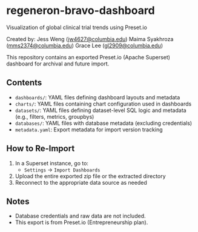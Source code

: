 # regeneron-bravo-dashboard
Visualization of global clinical trial trends using Preset.io

Created by: 
Jess Weng (jw4627@columbia.edu)
Maima Syakhroza (mms2374@columbia.edu)
Grace Lee (gl2909@columbia.edu)

This repository contains an exported Preset.io (Apache Superset) dashboard for archival and future import.

## Contents
- `dashboards/`: YAML files defining dashboard layouts and metadata
- `charts/`: YAML files containing chart configuration used in dashboards
- `datasets/`: YAML files defining dataset-level SQL logic and metadata (e.g., filters, metrics, groupbys)
- `databases/`: YAML files with database metadata (excluding credentials)
- `metadata.yaml`: Export metadata for import version tracking


## How to Re-Import
1. In a Superset instance, go to:
   - `Settings` → `Import Dashboards`
2. Upload the entire exported zip file or the extracted directory
3. Reconnect to the appropriate data source as needed

## Notes
- Database credentials and raw data are not included.
- This export is from Preset.io (Entrepreneurship plan).
